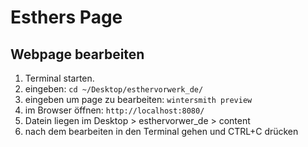 
# Esthers Page

## Webpage bearbeiten

1. Terminal starten.
2. eingeben: `cd ~/Desktop/esthervorwerk_de/`
3. eingeben um page zu bearbeiten: `wintersmith preview`
4. im Browser öffnen: `http://localhost:8080/`
5. Datein liegen im Desktop > esthervorwer_de > content
6. nach dem bearbeiten in den Terminal gehen und CTRL+C drücken 
